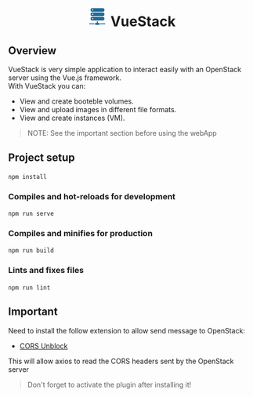 # <p align="center"> <img src="./src/assets/logo.png" width="40" title="Logo"> VueStack </p>

## Overview

VueStack is very simple application to interact easily with an OpenStack server using the Vue.js framework.  
With VueStack you can:

- View and create booteble volumes.
- View and upload images in different file formats.
- View and create instances (VM).

> NOTE: See the important section before using the webApp

## Project setup

```
npm install
```

### Compiles and hot-reloads for development

```
npm run serve
```

### Compiles and minifies for production

```
npm run build
```

### Lints and fixes files

```
npm run lint
```

## Important

Need to install the follow extension to allow send message to OpenStack:

- [CORS Unblock](https://chrome.google.com/webstore/detail/cors-unblock/lfhmikememgdcahcdlaciloancbhjino)

This will allow axios to read the CORS headers sent by the OpenStack server

> Don't forget to activate the plugin after installing it!

